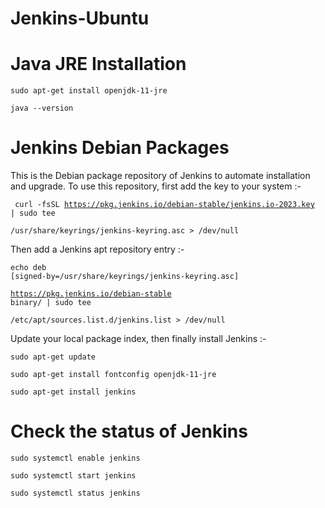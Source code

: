 # Jenkins-Ubuntu

Java JRE Installation
=====================

<code>sudo apt-get install openjdk-11-jre</code>

<code>java --version</code>


Jenkins Debian Packages
=======================

This is the Debian package repository of Jenkins to automate installation and upgrade. To use this repository, first add the key to your system :-

<code> curl -fsSL https://pkg.jenkins.io/debian-stable/jenkins.io-2023.key | sudo tee \
    /usr/share/keyrings/jenkins-keyring.asc > /dev/null </code>

Then add a Jenkins apt repository entry :-

<code>echo deb [signed-by=/usr/share/keyrings/jenkins-keyring.asc] \
    https://pkg.jenkins.io/debian-stable binary/ | sudo tee \
    /etc/apt/sources.list.d/jenkins.list > /dev/null </code>

Update your local package index, then finally install Jenkins :-

<code>sudo apt-get update</code>

<code>sudo apt-get install fontconfig openjdk-11-jre</code>

<code>sudo apt-get install jenkins</code>

Check the status of Jenkins
===========================

<code>sudo systemctl enable jenkins</code>

<code>sudo systemctl start jenkins</code>

<code>sudo systemctl status jenkins</code>
